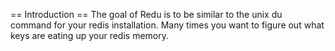 == Introduction ==
The goal of Redu is to be similar to the unix du command for your redis
installation.  Many times you want to figure out what keys are eating up your
redis memory.
